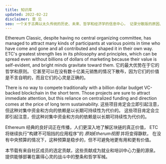 ```yaml
---
title: 知识库
updated: 2022-02-22
disclaimer: 意 见
seo: 一个关于古典以太久传统的历史、未来、哲学和经济学的信息中心， 记录分散版的原因、方式和地点。
---
```


Ethereum Classic, despite having no central organizing committee, has managed to attract many kinds of participants at various points in time who have come and gone and all contributed and shaped it in their own way. ETC's greatest strength lies in its philosophy and principles, which can be spread even without billions of dollars of marketing because their value is self-evident, and bright minds gravitate toward them. 它的最大优势在于它的哲学和原则。 它甚至可以在没有数十亿美元销售的情况下散布，因为它们的价值是不言自明的，而且它们的心灵是正确的。

There is no way to compete traditionally with a billion dollar budget VC-backed blockchain in the short term. Those projects are sure to attract immediate attention, but this reliance on centralized funding and direction comes at the price of long term sustainability. 这些项目肯定会立即引起注意，但这种对集中资金和方向的依赖是以长期可持续性为代价的。 这些项目肯定会立即引起注意，但这种对集中资金和方向的依赖是以长期可持续性为代价的。

Ethereum 经典的良好词正在传播，人们更深入地了解区块链的真正价值， ETC 将继续执行"构建不可阻挡的应用程序"的 _原始Etherum视图_ 并将变得静默， 在没有中央预算的情况下，这种预算是稳步的，但不可避免地更有用和更有价值。

本节载有来自社区成员的选定贡献，这些贡献成为就业和培训中心力量的源泉。 提供能够部署在赢得心灵的战斗中的整条和哲学军械。
